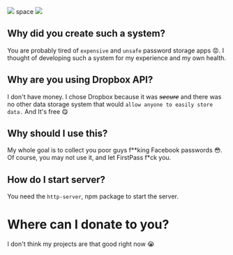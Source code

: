 ![](https://i.imgur.com/AwQa9B9.png) space
![](https://i.imgur.com/fPnyRDd.png)


## Why did you create such a system?

You are probably tired of ```expensive``` and ```unsafe``` password storage apps 😡. I thought of developing such a system for my experience and my own health.

## Why are you using Dropbox API?

I don't have money. I chose Dropbox because it was ~~_secure_~~ and there was no other data storage system that would ```allow anyone to easily store data.``` And It's free 😋

## Why should I use this?

My whole goal is to collect you poor guys f**king Facebook passwords 😳. Of course, you may not use it, and let FirstPass f*ck you.

## How do I start server?

You need the ```http-server```, npm package to start the server. 

# Where can I donate to you?

I don't think my projects are that good right now 😭
